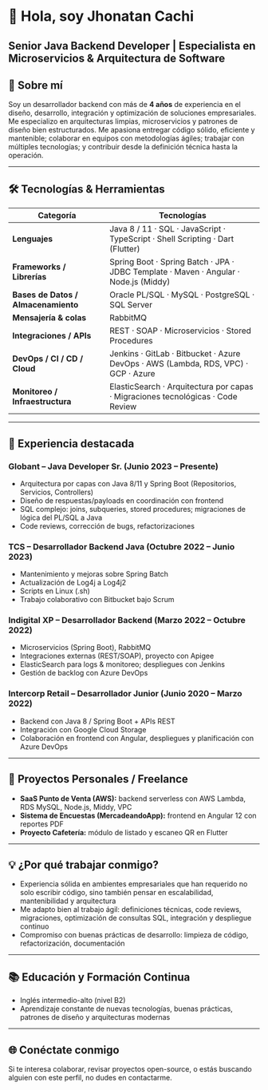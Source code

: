 # 👋 Hola, soy **Jhonatan Cachi**

**Senior Java Backend Developer | Especialista en Microservicios & Arquitectura de Software**
---

## 🚀 Sobre mí

Soy un desarrollador backend con más de **4 años** de experiencia en el diseño, desarrollo, integración y optimización de soluciones empresariales. Me especializo en arquitecturas limpias, microservicios y patrones de diseño bien estructurados. Me apasiona entregar código sólido, eficiente y mantenible; colaborar en equipos con metodologías ágiles; trabajar con múltiples tecnologías; y contribuir desde la definición técnica hasta la operación.

---

## 🛠 Tecnologías & Herramientas

| Categoría | Tecnologías |
|---|---|
| **Lenguajes** | Java 8 / 11 · SQL · JavaScript · TypeScript · Shell Scripting · Dart (Flutter) |
| **Frameworks / Librerías** | Spring Boot · Spring Batch · JPA · JDBC Template · Maven · Angular · Node.js (Middy) |
| **Bases de Datos / Almacenamiento** | Oracle PL/SQL · MySQL · PostgreSQL · SQL Server |
| **Mensajería & colas** | RabbitMQ |
| **Integraciones / APIs** | REST · SOAP · Microservicios · Stored Procedures |
| **DevOps / CI / CD / Cloud** | Jenkins · GitLab · Bitbucket · Azure DevOps · AWS (Lambda, RDS, VPC) · GCP · Azure |
| **Monitoreo / Infraestructura** | ElasticSearch · Arquitectura por capas · Migraciones tecnológicas · Code Review |

---

## 💼 Experiencia destacada

### Globant – Java Developer Sr. (Junio 2023 – Presente)  
- Arquitectura por capas con Java 8/11 y Spring Boot (Repositorios, Servicios, Controllers)  
- Diseño de respuestas/payloads en coordinación con frontend  
- SQL complejo: joins, subqueries, stored procedures; migraciones de lógica del PL/SQL a Java  
- Code reviews, corrección de bugs, refactorizaciones  

### TCS – Desarrollador Backend Java (Octubre 2022 – Junio 2023)  
- Mantenimiento y mejoras sobre Spring Batch  
- Actualización de Log4j a Log4j2  
- Scripts en Linux (.sh)  
- Trabajo colaborativo con Bitbucket bajo Scrum  

### Indigital XP – Desarrollador Backend (Marzo 2022 – Octubre 2022)  
- Microservicios (Spring Boot), RabbitMQ  
- Integraciones externas (REST/SOAP), proyecto con Apigee  
- ElasticSearch para logs & monitoreo; despliegues con Jenkins  
- Gestión de backlog con Azure DevOps  

### Intercorp Retail – Desarrollador Junior (Junio 2020 – Marzo 2022)  
- Backend con Java 8 / Spring Boot + APIs REST  
- Integración con Google Cloud Storage  
- Colaboración en frontend con Angular, despliegues y planificación con Azure DevOps  

---

## 🔧 Proyectos Personales / Freelance

- **SaaS Punto de Venta (AWS):** backend serverless con AWS Lambda, RDS MySQL, Node.js, Middy, VPC  
- **Sistema de Encuestas (MercadeandoApp):** frontend en Angular 12 con reportes PDF  
- **Proyecto Cafetería:** módulo de listado y escaneo QR en Flutter  

---

## 💡 ¿Por qué trabajar conmigo?

- Experiencia sólida en ambientes empresariales que han requerido no solo escribir código, sino también pensar en escalabilidad, mantenibilidad y arquitectura  
- Me adapto bien al trabajo ágil: definiciones técnicas, code reviews, migraciones, optimización de consultas SQL, integración y despliegue continuo  
- Compromiso con buenas prácticas de desarrollo: limpieza de código, refactorización, documentación  

---

## 📚 Educación y Formación Continua

- Inglés intermedio-alto (nivel B2)  
- Aprendizaje constante de nuevas tecnologías, buenas prácticas, patrones de diseño y arquitecturas modernas  

---

## 🌐 Conéctate conmigo

Si te interesa colaborar, revisar proyectos open-source, o estás buscando alguien con este perfil, no dudes en contactarme.
